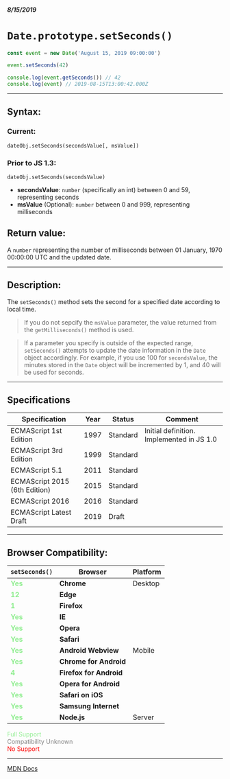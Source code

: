 ##### 8/15/2019
# `Date.prototype.setSeconds()`

```js
const event = new Date('August 15, 2019 09:00:00')

event.setSeconds(42)

console.log(event.getSeconds()) // 42
console.log(event) // 2019-08-15T13:00:42.000Z
```

---

## Syntax:
### Current:
`dateObj.setSeconds(secondsValue[, msValue])`
### Prior to JS 1.3:
`dateObj.setSeconds(secondsValue)`

* **secondsValue**: `number` (specifically an int) between 0 and 59, representing seconds 
* **msValue** (Optional): `number` between 0 and 999, representing milliseconds  

## Return value:
A `number` representing the number of milliseconds between 01 January, 1970 00:00:00 UTC and the updated date.

---

## Description:
The `setSeconds()` method sets the second for a specified date according to local time.

  > If you do not sepcify the `msValue` parameter, the value returned from the `getMilliseconds()` method is used.

  > If a parameter you specify is outside of the expected range, `setSeconds()` attempts to update the date information in the `Date` object accordingly.  For example, if you use 100 for `secondsValue`, the minutes stored in the `Date` object will be incremented by 1, and 40 will be used for seconds.

---

## Specifications
| Specification | Year | Status | Comment |
|---|---|---|---|
| ECMAScript 1st Edition | 1997 | Standard | Initial definition. Implemented in JS 1.0 |
| ECMAScript 3rd Edition | 1999 | Standard |  |
| ECMAScript 5.1 | 2011 | Standard |  |
| ECMAScript 2015 (6th Edition) | 2015 | Standard |  |
| ECMAScript 2016 | 2016 | Standard |  |
| ECMAScript Latest Draft | 2019 | Draft |  |

---

## Browser Compatibility:
| `setSeconds()` | Browser | Platform |
|---|---|---|
| <span style="color: lightgreen">**Yes**</span> | **Chrome** | Desktop | 
| <span style="color: lightgreen">**12**</span> | **Edge** || 
| <span style="color: lightgreen">**1**</span> | **Firefox** || 
| <span style="color: lightgreen">**Yes**</span> | **IE** || 
| <span style="color: lightgreen">**Yes**</span> | **Opera** || 
| <span style="color: lightgreen">**Yes**</span> | **Safari** || 
| <span style="color: lightgreen">**Yes**</span> | **Android Webview** | Mobile | 
| <span style="color: lightgreen">**Yes**</span> | **Chrome for Android** || 
| <span style="color: lightgreen">**4**</span> | **Firefox for Android** || 
| <span style="color: lightgreen">**Yes**</span> | **Opera for Android** || 
| <span style="color: lightgreen">**Yes**</span> | **Safari on iOS** || 
| <span style="color: lightgreen">**Yes**</span> | **Samsung Internet** || 
| <span style="color: lightgreen">**Yes**</span> | **Node.js** | Server | 

<span style="color: lightgreen">Full Support</span>  
<span style="color: grey">Compatibility Unknown</span>  
<span style="color: red">No Support</span>

---

[MDN Docs](https://developer.mozilla.org/en-US/docs/Web/JavaScript/Reference/Global_Objects/Date/setSeconds)